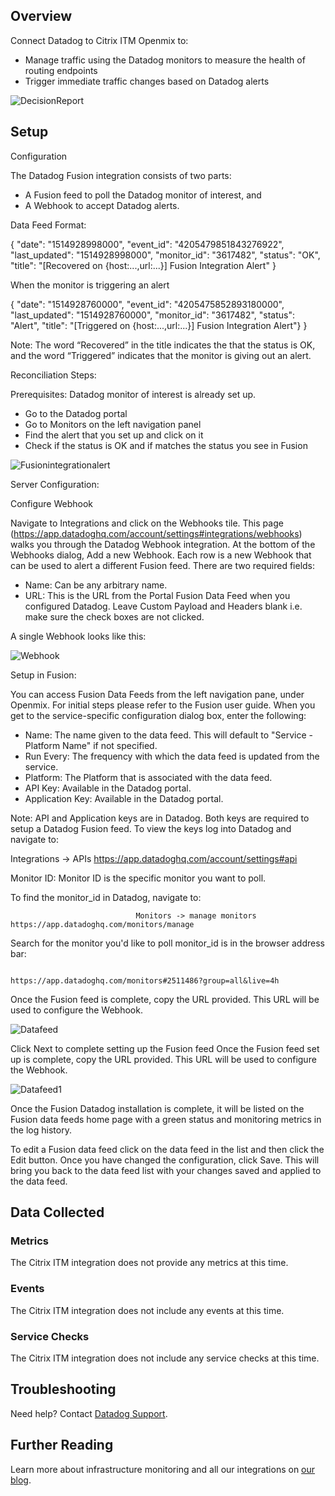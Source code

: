 ## Overview

Connect Datadog to Citrix ITM Openmix to:

* Manage traffic using the Datadog monitors to measure the health of routing endpoints
* Trigger immediate traffic changes based on Datadog alerts

![DecisionReport](https://raw.githubusercontent.com/sudhirpatamsetti/CitrixITM/master/images/DecisionReport.png)


## Setup

Configuration

 The Datadog Fusion integration consists of two parts: 

* A Fusion feed to poll the Datadog monitor of interest, and 
* A Webhook to accept Datadog alerts.

Data Feed Format:

  {
    "date": "1514928998000",
    "event_id": "4205479851843276922",
    "last_updated": "1514928998000",
    "monitor_id": "3617482",
    "status": "OK",
    "title": "[Recovered on {host:...,url:...}] Fusion Integration Alert"
  }
	
When the monitor is triggering an alert

  {
    "date": "1514928760000",
    "event_id": "4205475852893180000",
    "last_updated": "1514928760000",
    "monitor_id": "3617482",
    "status": "Alert",
    "title": "[Triggered on {host:...,url:...}] Fusion Integration Alert"}
  }
  		
Note: The word “Recovered” in the title indicates the that the status is OK, and the word “Triggered” indicates that the monitor is giving out an alert.

Reconciliation Steps:
				
Prerequisites: Datadog monitor of interest is already set up.
					
* Go to the Datadog portal			
* Go to Monitors on the left navigation panel				
* Find the alert that you set up and click on it					
* Check if the status is OK and if matches the status you see in Fusion

![Fusionintegrationalert](https://raw.githubusercontent.com/sudhirpatamsetti/CitrixITM/master/images/Fusionintegrationalert.png)

Server Configuration:
	
Configure Webhook
		
Navigate to Integrations and click on the Webhooks tile. This page (https://app.datadoghq.com/account/settings#integrations/webhooks) walks you through the Datadog Webhook integration.
At the bottom of the Webhooks dialog, Add a new Webhook.  Each row is a new Webhook that can be used to alert a different Fusion feed.  There are two required fields:

* Name: Can be any arbitrary name.	
* URL: This is the URL from the Portal Fusion Data Feed when you configured Datadog. Leave Custom Payload and Headers blank i.e. make sure the check boxes are not clicked.

A single Webhook looks like this:

![Webhook](https://raw.githubusercontent.com/sudhirpatamsetti/CitrixITM/master/images/Webhook.png)

Setup in Fusion:
				
You can access Fusion Data Feeds from the left navigation pane, under Openmix. For initial steps please refer to the Fusion user guide.
When you get to the service-specific configuration dialog box, enter the following:	

* Name: The name given to the data feed. This will default to "Service - Platform Name" if not specified.
* Run Every: The frequency with which the data feed is updated from the service.	
* Platform: The Platform that is associated with the data feed.
* API Key: Available in the Datadog portal.
* Application Key: Available in the Datadog portal.

Note: API and Application keys are in Datadog. Both keys are required to setup a Datadog Fusion feed.  To view the keys log into Datadog and navigate to:
								
Integrations -> APIs https://app.datadoghq.com/account/settings#api

Monitor ID:  Monitor ID is the specific monitor you want to poll. 
							
To find the monitor_id in Datadog, navigate to:

                	            Monitors -> manage monitors https://app.datadoghq.com/monitors/manage

Search for the monitor you'd like to poll monitor_id is in the browser address bar:

								https://app.datadoghq.com/monitors#2511486?group=all&live=4h
	
Once the Fusion feed is complete, copy the URL provided. This URL will be used to configure the Webhook.

![Datafeed](https://raw.githubusercontent.com/sudhirpatamsetti/CitrixITM/master/images/Datafeed.png)

Click Next to complete setting up the Fusion feed Once the Fusion feed set up is complete, copy the URL provided. This URL will be used to configure the Webhook.

![Datafeed1](https://raw.githubusercontent.com/sudhirpatamsetti/CitrixITM/master/images/Datafeed1.png)

Once the Fusion Datadog installation is complete, it will be listed on the Fusion data feeds home page with a green status and monitoring metrics in the log history.

To edit a Fusion data feed click on the data feed in the list and then click the Edit button. Once you have changed the configuration, click Save. This will bring you back to the data feed list with your changes saved and applied to the data feed.

## Data Collected

### Metrics

The Citrix ITM integration does not provide any metrics at this time.

### Events

The Citrix ITM integration does not include any events at this time.

### Service Checks

The Citrix ITM integration does not include any service checks at this time.

## Troubleshooting

Need help? Contact [Datadog Support](http://docs.datadoghq.com/help/).

## Further Reading

Learn more about infrastructure monitoring and all our integrations on [our blog](https://www.datadoghq.com/blog/).
